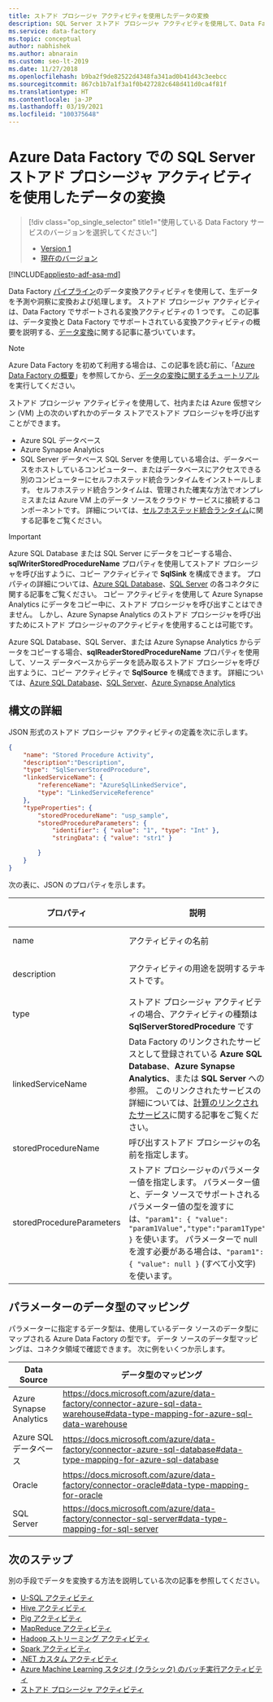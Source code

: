 ```yaml
---
title: ストアド プロシージャ アクティビティを使用したデータの変換
description: SQL Server ストアド プロシージャ アクティビティを使用して、Data Factory パイプラインから Azure SQL Database/Data Warehouse でストアド プロシージャを呼び出す方法について説明します。
ms.service: data-factory
ms.topic: conceptual
author: nabhishek
ms.author: abnarain
ms.custom: seo-lt-2019
ms.date: 11/27/2018
ms.openlocfilehash: b9ba2f9de82522d4348fa341ad0b41d43c3eebcc
ms.sourcegitcommit: 867cb1b7a1f3a1f0b427282c648d411d0ca4f81f
ms.translationtype: HT
ms.contentlocale: ja-JP
ms.lasthandoff: 03/19/2021
ms.locfileid: "100375648"
---
```

# <a name="transform-data-by-using-the-sql-server-stored-procedure-activity-in-azure-data-factory"></a>Azure Data Factory での SQL Server ストアド プロシージャ アクティビティを使用したデータの変換
> [!div class="op_single_selector" title1="使用している Data Factory サービスのバージョンを選択してください:"]
> * [Version 1](v1/data-factory-stored-proc-activity.md)
> * [現在のバージョン](transform-data-using-stored-procedure.md)

[!INCLUDE[appliesto-adf-asa-md](includes/appliesto-adf-asa-md.md)]

Data Factory [パイプライン](concepts-pipelines-activities.md)のデータ変換アクティビティを使用して、生データを予測や洞察に変換および処理します。 ストアド プロシージャ アクティビティは、Data Factory でサポートされる変換アクティビティの 1 つです。 この記事は、データ変換と Data Factory でサポートされている変換アクティビティの概要を説明する、[データ変換](transform-data.md)に関する記事に基づいています。

> [!NOTE]
> Azure Data Factory を初めて利用する場合は、この記事を読む前に、「[Azure Data Factory の概要](introduction.md)」を参照してから、[データの変換に関するチュートリアル](tutorial-transform-data-spark-powershell.md)を実行してください。 

ストアド プロシージャ アクティビティを使用して、社内または Azure 仮想マシン (VM) 上の次のいずれかのデータ ストアでストアド プロシージャを呼び出すことができます。 

- Azure SQL データベース
- Azure Synapse Analytics
- SQL Server データベース  SQL Server を使用している場合は、データベースをホストしているコンピューター、またはデータベースにアクセスできる別のコンピューターにセルフホステッド統合ランタイムをインストールします。 セルフホステッド統合ランタイムは、管理された確実な方法でオンプレミスまたは Azure VM 上のデータ ソースをクラウド サービスに接続するコンポーネントです。 詳細については、[セルフホステッド統合ランタイム](create-self-hosted-integration-runtime.md)に関する記事をご覧ください。

> [!IMPORTANT]
> Azure SQL Database または SQL Server にデータをコピーする場合、**sqlWriterStoredProcedureName** プロパティを使用してストアド プロシージャを呼び出すように、コピー アクティビティで **SqlSink** を構成できます。 プロパティの詳細については、[Azure SQL Database](connector-azure-sql-database.md)、[SQL Server](connector-sql-server.md) の各コネクタに関する記事をご覧ください。 コピー アクティビティを使用して Azure Synapse Analytics にデータをコピー中に、ストアド プロシージャを呼び出すことはできません。 しかし、Azure Synapse Analytics のストアド プロシージャを呼び出すためにストアド プロシージャのアクティビティを使用することは可能です。 
>
> Azure SQL Database、SQL Server、または Azure Synapse Analytics からデータをコピーする場合、**sqlReaderStoredProcedureName** プロパティを使用して、ソース データベースからデータを読み取るストアド プロシージャを呼び出すように、コピー アクティビティで **SqlSource** を構成できます。 詳細については、[Azure SQL Database](connector-azure-sql-database.md)、[SQL Server](connector-sql-server.md)、[Azure Synapse Analytics](connector-azure-sql-data-warehouse.md)          

 

## <a name="syntax-details"></a>構文の詳細
JSON 形式のストアド プロシージャ アクティビティの定義を次に示します。

```json
{
    "name": "Stored Procedure Activity",
    "description":"Description",
    "type": "SqlServerStoredProcedure",
    "linkedServiceName": {
        "referenceName": "AzureSqlLinkedService",
        "type": "LinkedServiceReference"
    },
    "typeProperties": {
        "storedProcedureName": "usp_sample",
        "storedProcedureParameters": {
            "identifier": { "value": "1", "type": "Int" },
            "stringData": { "value": "str1" }

        }
    }
}
```

次の表に、JSON のプロパティを示します。

| プロパティ                  | 説明                              | 必須 |
| ------------------------- | ---------------------------------------- | -------- |
| name                      | アクティビティの名前                     | はい      |
| description               | アクティビティの用途を説明するテキストです。 | いいえ       |
| type                      | ストアド プロシージャ アクティビティの場合、アクティビティの種類は **SqlServerStoredProcedure** です | はい      |
| linkedServiceName         | Data Factory のリンクされたサービスとして登録されている **Azure SQL Database**、**Azure Synapse Analytics**、または **SQL Server** への参照。 このリンクされたサービスの詳細については、[計算のリンクされたサービス](compute-linked-services.md)に関する記事をご覧ください。 | はい      |
| storedProcedureName       | 呼び出すストアド プロシージャの名前を指定します。 | はい      |
| storedProcedureParameters | ストアド プロシージャのパラメーター値を指定します。 パラメーター値と、データ ソースでサポートされるパラメーター値の型を渡すには、`"param1": { "value": "param1Value","type":"param1Type" }` を使います。 パラメーターで null を渡す必要がある場合は、`"param1": { "value": null }` (すべて小文字) を使います。 | いいえ       |

## <a name="parameter-data-type-mapping"></a>パラメーターのデータ型のマッピング
パラメーターに指定するデータ型は、使用しているデータ ソースのデータ型にマップされる Azure Data Factory の型です。 データ ソースのデータ型マッピングは、コネクタ領域で確認できます。 次に例をいくつか示します。

| Data Source          | データ型のマッピング |
| ---------------------|-------------------|
| Azure Synapse Analytics | https://docs.microsoft.com/azure/data-factory/connector-azure-sql-data-warehouse#data-type-mapping-for-azure-sql-data-warehouse |
| Azure SQL データベース   | https://docs.microsoft.com/azure/data-factory/connector-azure-sql-database#data-type-mapping-for-azure-sql-database | 
| Oracle               | https://docs.microsoft.com/azure/data-factory/connector-oracle#data-type-mapping-for-oracle |
| SQL Server           | https://docs.microsoft.com/azure/data-factory/connector-sql-server#data-type-mapping-for-sql-server |




## <a name="next-steps"></a>次のステップ
別の手段でデータを変換する方法を説明している次の記事を参照してください。 

* [U-SQL アクティビティ](transform-data-using-data-lake-analytics.md)
* [Hive アクティビティ](transform-data-using-hadoop-hive.md)
* [Pig アクティビティ](transform-data-using-hadoop-pig.md)
* [MapReduce アクティビティ](transform-data-using-hadoop-map-reduce.md)
* [Hadoop ストリーミング アクティビティ](transform-data-using-hadoop-streaming.md)
* [Spark アクティビティ](transform-data-using-spark.md)
* [.NET カスタム アクティビティ](transform-data-using-dotnet-custom-activity.md)
* [Azure Machine Learning スタジオ (クラシック) のバッチ実行アクティビティ](transform-data-using-machine-learning.md)
* [ストアド プロシージャ アクティビティ](transform-data-using-stored-procedure.md)
